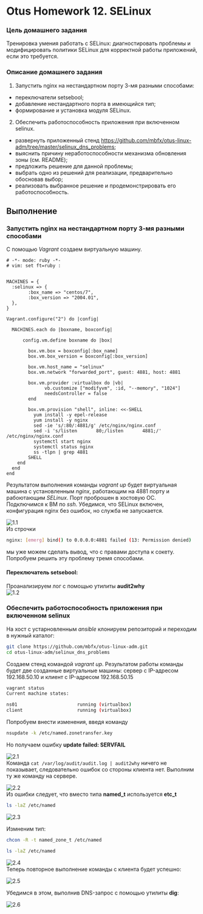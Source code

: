 # Otus Homework 12. SELinux
### Цель домашнего задания
Тренировка умения работать с SELinux: диагностировать проблемы и модифицировать политики SELinux для корректной работы приложений, если это требуется.
### Описание домашнего задания

1. Запустить nginx на нестандартном порту 3-мя разными способами:
- переключатели setsebool;
- добавление нестандартного порта в имеющийся тип;
- формирование и установка модуля SELinux.

2. Обеспечить работоспособность приложения при включенном selinux.
- развернуть приложенный стенд https://github.com/mbfx/otus-linux-adm/tree/master/selinux_dns_problems;
- выяснить причину неработоспособности механизма обновления зоны (см. README);
- предложить решение для данной проблемы;
- выбрать одно из решений для реализации, предварительно обосновав выбор;
- реализовать выбранное решение и продемонстрировать его работоспособность.

## Выполнение
### Запустить nginx на нестандартном порту 3-мя разными способами
С помощью *Vagrant* создаем виртуальную машину.
```
# -*- mode: ruby -*-
# vim: set ft=ruby :


MACHINES = {
  :selinux => {
        :box_name => "centos/7",
        :box_version => "2004.01",       
  },
}

Vagrant.configure("2") do |config|

  MACHINES.each do |boxname, boxconfig|

      config.vm.define boxname do |box|

        box.vm.box = boxconfig[:box_name]
        box.vm.box_version = boxconfig[:box_version]

        box.vm.host_name = "selinux"
        box.vm.network "forwarded_port", guest: 4881, host: 4881

        box.vm.provider :virtualbox do |vb|
              vb.customize ["modifyvm", :id, "--memory", "1024"]
              needsController = false
        end

        box.vm.provision "shell", inline: <<-SHELL
          yum install -y epel-release
          yum install -y nginx
          sed -ie 's/:80/:4881/g' /etc/nginx/nginx.conf
          sed -i 's/listen       80;/listen       4881;/' /etc/nginx/nginx.conf
          systemctl start nginx
          systemctl status nginx
          ss -tlpn | grep 4881
        SHELL
    end
  end
end
```

Результатом выполнения команды *vagrant up* будет виртуальная машина с установленным *nginx*, работающим на 4881 порту и рабоютающим *SELinux*. Порт проброшен в хостовую ОС.  
Подключимся к ВМ по *ssh*. Убедимся, что SELinux включен, конфигурация nginx без ошибок, но служба не запускается.

![1.1](1.1.jpg)  
Из строчки
```bash
nginx: [emerg] bind() to 0.0.0.0:4881 failed (13: Permission denied)
```
мы уже можем сделать вывод, что с правами доступа к сокету. Попробуем решить эту проблему тремя способами.
#### Переключатель setsebool:
Проанализируем лог с помощью утилиты **audit2why**  
![1.2](1.2.jpg)  





















### Обеспечить работоспособность приложения при включенном selinux
На хост с устарновленным *ansible* клонируем репозиторий и переходим в нужный каталог:
```bash
git clone https://github.com/mbfx/otus-linux-adm.git
cd otus-linux-adm/selinux_dns_problems
```
Создаем стенд командой *vagrant up*. Результатом работы команды будет две созданные виртуальные машины: сервер с IP-адресом 192.168.50.10 и клиент с IP-адресом 192.168.50.15

```bash
vagrant status
Current machine states:

ns01                      running (virtualbox)
client                    running (virtualbox)
```
Попробуем внести изменения, введя команду
```bash
nsupdate -k /etc/named.zonetransfer.key
```
Но получаем ошибку **update failed: SERVFAIL**  
  
![2.1](2.1.jpg)  
Команда `cat /var/log/audit/audit.log | audit2why` ничего не показывает, следовательно ошибок со стороны клиента нет. Выполним ту же команду на сервере.  
  
![2.2](2.2.jpg)  
Из ошибки следует, что вместо типа **named_t** используется **etc_t**
```bash
ls -laZ /etc/named
```
![2.3](2.3.jpg)

Измненим тип:
```bash
chcon -R -t named_zone_t /etc/named

ls -laZ /etc/named
```
![2.4](2.4.jpg)  
Теперь повторное выполнение команды с клиента будет успешно:  
  
![2.5](2.5.jpg)  
  
Убедимся в этом, выполнив DNS-запрос с помощью утилиты **dig**:  
  
![2.6](2.6.jpg)  
